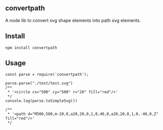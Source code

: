 ## convertpath

A node lib to convert svg shape elements into path svg elements.

## Install

```
npm install convertpath
```

## Usage

```
const parse = require('convertpath');

parse.parse("./test/test.svg")
/**
 * '<circle cx="500" cy="500" r="20" fill="red"/>'
 */
console.log(parse.toSimpleSvg())

/**
 * '<path d="M500,500,m-20,0,a20,20,0,1,0,40,0,a20,20,0,1,0,-40,0,Z" fill="red"/>'
 */

```